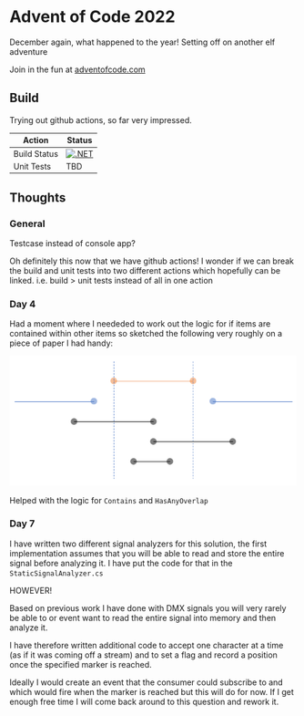 # Advent of Code 2022

December again, what happened to the year! Setting off on another elf adventure

Join in the fun at [adventofcode.com](https://adventofcode.com/2022)

## Build

Trying out github actions, so far very impressed.  

| Action | Status |
|--------------|---|
| Build Status | [![.NET](https://github.com/zimrh/advent-of-code-2022/actions/workflows/dotnet.yml/badge.svg)](https://github.com/zimrh/advent-of-code-2022/actions/workflows/dotnet.yml) |
| Unit Tests | TBD |

## Thoughts

### General

Testcase instead of console app? 

Oh definitely this now that we have github actions!  I wonder if we can break the build and unit tests into two different actions which hopefully can be linked.  i.e. build > unit tests instead of all in one action

### Day 4

Had a moment where I neededed to work out the logic for if items are contained within other items
so sketched the following very roughly on a piece of paper I had handy:

![Lines](./Day4/LinesToHelpMePutTheLogicTogether.png)

Helped with the logic for `Contains` and `HasAnyOverlap`

### Day 7

I have written two different signal analyzers for this solution, the first implementation assumes 
that you will be able to read and store the entire signal before analyzing it. I have put the code
for that in the `StaticSignalAnalyzer.cs`

HOWEVER!

Based on previous work I have done with DMX signals you will very rarely be able to or event want
to read the entire signal into memory and then analyze it.

I have therefore written additional code to accept one character at a time (as if it was coming off
a stream) and to set a flag and record a position once the specified marker is reached.

Ideally I would create an event that the consumer could subscribe to and which would fire when the 
marker is reached but this will do for now.  If I get enough free time I will come back around to
this question and rework it.

